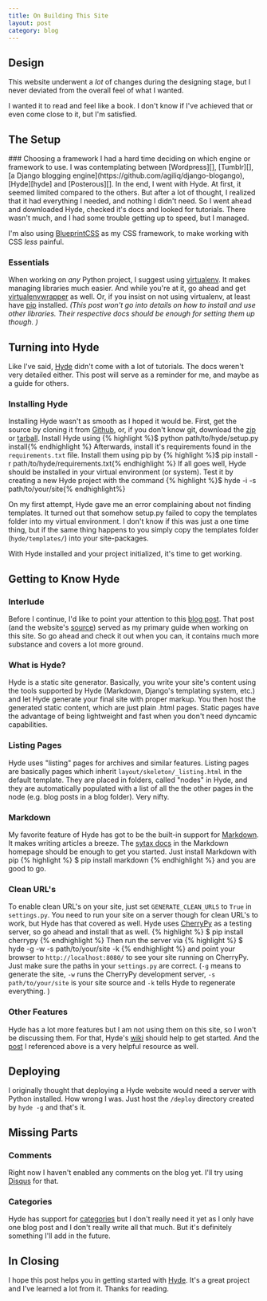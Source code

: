 ```yaml
---
title: On Building This Site
layout: post
category: blog
---
```


<h2 id="design">Design</h2>

This website underwent a *lot* of changes during the designing stage, but I never deviated from the overall feel of what I wanted. 

I wanted it to read and feel like a book. I don't know if I've achieved that or even come close to it, but I'm satisfied. 


<h2 id="the-setup">The Setup</h2>
### Choosing a framework
I had a hard time deciding on which engine or framework to use. I was contemplating between [Wordpress][], [Tumblr][], [a Django blogging engine](https://github.com/agiliq/django-blogango), [Hyde][hyde] and [Posterous][]. 
In the end, I went with Hyde. At first, it seemed limited compared to the others. But after a lot of thought, I realized that it had everything I needed, and nothing I didn't need. 
So I went ahead and downloaded Hyde, checked it's docs and looked for tutorials. There wasn't much, and I had some trouble getting up to speed, but I managed. 

I'm also using [BlueprintCSS][] as my CSS framework, to make working with CSS *less* painful. 

[Wordpress]: http://wordpress.org/
[Tumblr]: http://tumblr.com
[Posterous]: http://posterous.com
[BlueprintCSS]: http://blueprintcss.org
### Essentials
When working on *any* Python project, I suggest using [virtualenv](http://virtualenv.openplans.org/). It makes managing libraries much easier. And while you're at it, go ahead and get [virtualenvwrapper](http://www.doughellmann.com/projects/virtualenvwrapper/) as well. Or, if you insist on not using virtualenv, at least have [pip](http://pypi.python.org/pypi/pip) installed. *(This post won't go into details on how to install and use other libraries. Their respective docs should be enough for setting them up though. )*

<h2 id="turning-into-hyde">Turning into Hyde</h2>

Like I've said, [Hyde][hyde] didn't come with a lot of tutorials. The docs weren't very detailed either. This post will serve as a reminder for me, and maybe as a guide for others.

### Installing Hyde
Installing Hyde wasn't as smooth as I hoped it would be. First, get the source by cloning it from [Github](https://github.com/lakshmivyas/hyde), or, if you don't know git, download the [zip](https://github.com/lakshmivyas/hyde/zipball/master) or [tarball](https://github.com/lakshmivyas/hyde/tarball/master). 
Install Hyde using 
{% highlight %}$ python path/to/hyde/setup.py install{% endhighlight %} 
Afterwards, install it's requirements found in the `requirements.txt` file. Install them using pip by 
{% highlight %}$ pip install -r path/to/hyde/requirements.txt{% endhighlight %}
If all goes well, Hyde should be installed in your virtual environment (or system). Test it by creating a new Hyde project with the command 
{% highlight %}$ hyde -i -s path/to/your/site{% endhighlight%}

On my first attempt, Hyde gave me an error complaining about not finding templates. It turned out that somehow setup.py failed to copy the templates folder into my virtual environment. I don't know if this was just a one time thing, but if the same thing happens to you simply copy the templates folder (`hyde/templates/`) into your site-packages. 

With Hyde installed and your project initialized, it's time to get working. 

<h2 id="getting-to-know-hyde">Getting to Know Hyde</h2>

### Interlude
Before I continue, I'd like to point your attention to this [blog post][stevelosh]. That post (and the website's [source][sjl]) served as my primary guide when working on this site. So go ahead and check it out when you can, it contains much more substance and covers a lot more ground. 

### What is Hyde?
Hyde is a static site generator. Basically, you write your site's content using the tools supported by Hyde (Markdown, Django's templating system, etc.) and let Hyde generate your final site with proper markup. You then host the generated static content, which are just plain .html pages. Static pages have the advantage of being lightweight and fast when you don't need dyncamic capabilities.

### Listing Pages
Hyde uses "listing" pages for archives and similar features. Listing pages are basically pages which inherit `layout/skeleton/_listing.html` in the default template. They are placed in folders, called "nodes" in Hyde, and they are automatically populated with a list of all the the other pages in the node (e.g. blog posts in a blog folder). Very nifty. 

### Markdown
My favorite feature of Hyde has got to be the built-in support for [Markdown](http://daringfireball.net/projects/markdown/). It makes writing articles a breeze. The [sytax docs](http://daringfireball.net/projects/markdown/syntax) in the Markdown homepage should be enough to get you started. Just install Markdown with pip 
{% highlight %}
$ pip install markdown
{% endhighlight %}
and you are good to go. 

### Clean URL's
To enable clean URL's on your site, just set `GENERATE_CLEAN_URLS` to `True` in `settings.py`. You need to run your site on a server though for clean URL's to work, but Hyde has that covered as well. 
Hyde uses [CherryPy][] as a testing server, so go ahead and install that as well. 
{% highlight %}
$ pip install cherrypy
{% endhighlight %}
Then run the server via
{% highlight %}
$ hyde -g -w -s path/to/your/site -k
{% endhighlight %}
and point your browser to `http://localhost:8080/` to see your site running on CherryPy. Just make sure the paths in your `settings.py` are correct. 
(`-g` means to generate the site, `-w` runs the CherryPy development server, `-s path/to/your/site` is your site source and `-k` tells Hyde to regenerate everything. )

### Other Features
Hyde has a lot more features but I am not using them on this site, so I won't be discussing them. For that, Hyde's [wiki][hydewiki] should help to get started. And the [post][stevelosh] I referenced above is a very helpful resource as well. 

<h2 id="deploying">Deploying</h2>

I originally thought that deploying a Hyde website would need a server with Python installed. How wrong I was. 
Just host the `/deploy` directory created by `hyde -g` and that's it. 

<h2 id="missing-parts">Missing Parts</h2>

### Comments
Right now I haven't enabled any comments on the blog yet. I'll try using [Disqus](http://disqus.com) for that. 
### Categories
Hyde has support for [categories](https://github.com/lakshmivyas/hyde/wiki/Site-Preprocessors) but I don't really need it yet as I only have one blog post and I don't really write all that much. But it's definitely something I'll add in the future. 

<h2 id="in-closing">In Closing</h2>

I hope this post helps you in getting started with [Hyde][hyde]. It's a great project and I've learned a lot from it. Thanks for reading. 

[hyde]:http://ringce.com/hyde
[Markdown]:http://daringfireball.net/projects/markdown/
[markdownsyntax]:http://daringfireball.net/projects/markdown/syntax
[stevelosh]:http://stevelosh.com/blog/2010/01/moving-from-django-to-hyde/
[sjl]:https://github.com/sjl/stevelosh
[CherryPy]:http://www.cherrypy.org/
[hydewiki]:http://wiki.github.com/lakshmivyas/hyde

